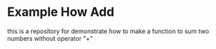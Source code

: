 # Example How Add

this is a repository for demonstrate how to make a function to sum two numbers without operator "+"
